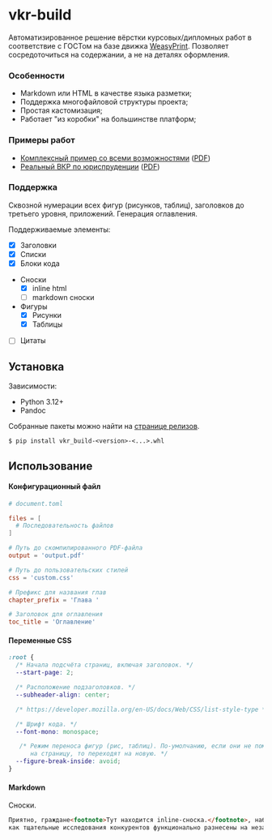 # vkr-build

Автоматизированное решение вёрстки курсовых/дипломных работ в соответствие с ГОСТом на базе движка [WeasyPrint](https://weasyprint.org/). Позволяет сосредоточиться на содержании, а не на деталях оформления.

### Особенности 

- Markdown или HTML в качестве языка разметки;  
- Поддержка многофайловой структуры проекта;
- Простая кастомизация;
- Работает "из коробки" на большинстве платформ; 

### Примеры работ 

- [Комплексный пример со всеми возможностями](./examples/demo/) ([PDF](./examples/demo/output.pdf))
- [Реальный ВКР по юриспруденции](./examples/simple-full) ([PDF](./examples/simple-full/ВКР%20Влад.pdf)) 

### Поддержка 

Сквозной нумерации всех фигур (рисунков, таблиц), заголовков до третьего уровня, приложений. Генерация оглавления. 

Поддерживаемые элементы:
- [x] Заголовки 
- [x] Списки
- [x] Блоки кода
- Сноски
  - [x] inline html 
  - [ ] markdown сноски
- Фигуры
  - [x] Рисунки
  - [x] Таблицы
- [ ] Цитаты

## Установка 

Зависимости:
- Python 3.12+
- Pandoc 

Собранные пакеты можно найти на [странице релизов](https://github.com/dx3mod/vkr.build/releases).
```console
$ pip install vkr_build-<version>-<...>.whl
```


## Использование 

#### Конфигурационный файл

```toml
# document.toml

files = [
  # Последовательность файлов
]

# Путь до скомпилированного PDF-файла
output = 'output.pdf'

# Путь до пользовательских стилей
css = 'custom.css' 

# Префикс для названия глав
chapter_prefix = 'Глава '

# Заголовок для оглавления 
toc_title = 'Оглавление'
```

#### Переменные CSS

```css
:root {
  /* Начала подсчёта страниц, включая заголовок. */
  --start-page: 2;

  /* Расположение подзаголовков. */
  --subheader-align: center;

  /* https://developer.mozilla.org/en-US/docs/Web/CSS/list-style-type */

  /* Шрифт кода. */
  --font-mono: monospace;

   /* Режим переноса фигур (рис, таблиц). По-умолчанию, если они не помещаются
      на страницу, то переходят на новую. */
  --figure-break-inside: avoid;
}
```

#### Markdown

Сноски. 
```markdown
Приятно, граждане<footnote>Тут находится inline-сноска.</footnote>, наблюдать, 
как тщательные исследования конкурентов функционально разнесены на независимые элементы.
```